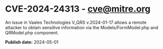# CVE-2024-24313 - cve@mitre.org

An issue in Vaales Technologies V_QRS v.2024-01-17 allows a remote attacker to obtain sensitive information via the Models/FormModel.php and QRModel.php component.

**Publish date:** 2024-05-01

